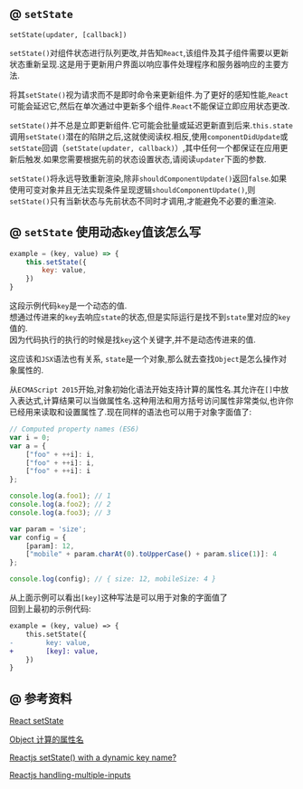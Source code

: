 ## @ `setState`

```
setState(updater, [callback])
```

`setState()`对组件状态进行队列更改,并告知`React`,该组件及其子组件需要以更新状态重新呈现.这是用于更新用户界面以响应事件处理程序和服务器响应的主要方法.

将其`setState()`视为请求而不是即时命令来更新组件.为了更好的感知性能,`React`可能会延迟它,然后在单次通过中更新多个组件.`React`不能保证立即应用状态更改.

`setState()`并不总是立即更新组件.它可能会批量或延迟更新直到后来.`this.state`调用`setState()`潜在的陷阱之后,这就使阅读权.相反,使用`componentDidUpdate`或`setState`回调（`setState(updater, callback)`）,其中任何一个都保证在应用更新后触发.如果您需要根据先前的状态设置状态,请阅读`updater`下面的参数.

`setState()`将永远导致重新渲染,除非`shouldComponentUpdate()`返回`false`.如果使用可变对象并且无法实现条件呈现逻辑`shouldComponentUpdate()`,则`setState()`只有当新状态与先前状态不同时才调用,才能避免不必要的重渲染.

## @ `setState` 使用动态`key`值该怎么写

```javascript
example = (key, value) => {
    this.setState({
        key: value,
    })
}
```

这段示例代码`key`是一个动态的值.   
想通过传进来的`key`去响应`state`的状态,但是实际运行是找不到`state`里对应的`key`值的.   
因为代码执行的执行的时候是找`key`这个关键字,并不是动态传进来的值.   

这应该和`JSX`语法也有关系, `state`是一个对象,那么就去查找`Object`是怎么操作对象属性的.   

从`ECMAScript 2015`开始,对象初始化语法开始支持计算的属性名.其允许在`[]`中放入表达式,计算结果可以当做属性名.这种用法和用方括号访问属性非常类似,也许你已经用来读取和设置属性了.现在同样的语法也可以用于对象字面值了:

```javascript
// Computed property names (ES6)
var i = 0;
var a = {
    ["foo" + ++i]: i,
    ["foo" + ++i]: i,
    ["foo" + ++i]: i
};

console.log(a.foo1); // 1
console.log(a.foo2); // 2
console.log(a.foo3); // 3

var param = 'size';
var config = {
    [param]: 12,
    ["mobile" + param.charAt(0).toUpperCase() + param.slice(1)]: 4
};

console.log(config); // { size: 12, mobileSize: 4 }
```

从上面示例可以看出`[key]`这种写法是可以用于对象的字面值了   
回到上最初的示例代码:
```diff
example = (key, value) => {
    this.setState({
-        key: value,
+        [key]: value,
    })
}
```

## @ 参考资料

[React setState](https://facebook.github.io/react/docs/react-component.html#setstate)

[Object 计算的属性名](https://developer.mozilla.org/zh-CN/docs/Web/JavaScript/Reference/Operators/Object_initializer)

[Reactjs setState() with a dynamic key name?](https://stackoverflow.com/questions/29280445/reactjs-setstate-with-a-dynamic-key-name)

[Reactjs handling-multiple-inputs](https://facebook.github.io/react/docs/forms.html#handling-multiple-inputs)
